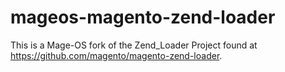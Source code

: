 # mageos-magento-zend-loader
This is a Mage-OS fork of the Zend_Loader Project found at https://github.com/magento/magento-zend-loader.
